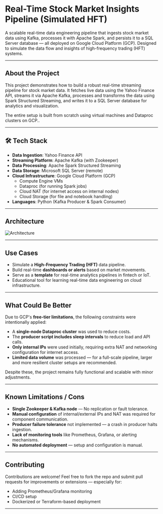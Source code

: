 #  Real-Time Stock Market Insights Pipeline (Simulated HFT)

A scalable real-time data engineering pipeline that ingests stock market data using Kafka, processes it with Apache Spark, and persists it to a SQL Server database — all deployed on Google Cloud Platform (GCP). Designed to simulate the data flow and insights of high-frequency trading (HFT) systems.

---

##  About the Project

This project demonstrates how to build a robust real-time streaming pipeline for stock market data. It fetches live data using the Yahoo Finance API, streams it via Apache Kafka, processes and transforms the data using Spark Structured Streaming, and writes it to a SQL Server database for analytics and visualization.

The entire setup is built from scratch using virtual machines and Dataproc clusters on GCP..

---

## 🛠️ Tech Stack

- **Data Ingestion**: Yahoo Finance API
- **Streaming Platform**: Apache Kafka (with Zookeeper)
- **Data Processing**: Apache Spark Structured Streaming
- **Data Storage**: Microsoft SQL Server (remote)
- **Cloud Infrastructure**: Google Cloud Platform (GCP)
  - Compute Engine VMs
  - Dataproc (for running Spark jobs)
  - Cloud NAT (for internet access on internal nodes)
  - Cloud Storage (for file and notebook handling)
- **Languages**: Python (Kafka Producer & Spark Consumer)

---

##  Architecture

![Architecture](path/to/your/architecture/image.png)

---

##  Use Cases

- Simulate a **High-Frequency Trading (HFT)** data pipeline.
- Build real-time **dashboards or alerts** based on market movements.
- Serve as a **template** for real-time analytics pipelines in fintech or IoT.
- Educational tool for learning real-time data engineering on cloud infrastructure.

---

##  What Could Be Better

Due to GCP's **free-tier limitations**, the following constraints were intentionally applied:

- A **single-node Dataproc cluster** was used to reduce costs.
- The **producer script includes sleep intervals** to reduce load and API calls.
- **Only internal IPs** were used initially, requiring extra NAT and networking configuration for internet access.
- **Limited data volume** was processed — for a full-scale pipeline, larger and more resilient cluster setups are recommended.

Despite these, the project remains fully functional and scalable with minor adjustments.

---

##  Known Limitations / Cons

- **Single Zookeeper & Kafka node** — No replication or fault tolerance.
- **Manual configuration** of internal/external IPs and NAT was required for component communication.
- **Producer failure tolerance** not implemented — a crash in producer halts ingestion.
- **Lack of monitoring tools** like Prometheus, Grafana, or alerting mechanisms.
- **No automated deployment** — setup and configuration is manual.

---

##  Contributing

Contributions are welcome! Feel free to fork the repo and submit pull requests for improvements or extensions — especially for:
- Adding Prometheus/Grafana monitoring
- CI/CD setup
- Dockerized or Terraform-based deployment

---


